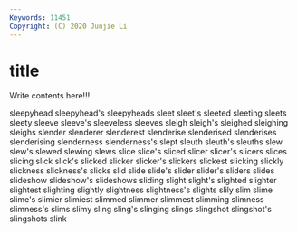```yaml
---
Keywords: 11451
Copyright: (C) 2020 Junjie Li
---
```


# title

Write contents here!!!

sleepyhead 
sleepyhead's 
sleepyheads 
sleet 
sleet's 
sleeted 
sleeting 
sleets 
sleety 
sleeve
sleeve's 
sleeveless 
sleeves 
sleigh 
sleigh's 
sleighed 
sleighing 
sleighs 
slender 
slenderer
slenderest 
slenderise 
slenderised 
slenderises 
slenderising 
slenderness 
slenderness's 
slept 
sleuth 
sleuth's
sleuths 
slew 
slew's 
slewed 
slewing 
slews 
slice 
slice's 
sliced 
slicer
slicer's 
slicers 
slices 
slicing 
slick 
slick's 
slicked 
slicker 
slicker's 
slickers
slickest 
slicking 
slickly 
slickness 
slickness's 
slicks 
slid 
slide 
slide's 
slider
slider's 
sliders 
slides 
slideshow 
slideshow's 
slideshows 
sliding 
slight 
slight's 
slighted
slighter 
slightest 
slighting 
slightly 
slightness 
slightness's 
slights 
slily 
slim 
slime
slime's 
slimier 
slimiest 
slimmed 
slimmer 
slimmest 
slimming 
slimness 
slimness's 
slims
slimy 
sling 
sling's 
slinging 
slings 
slingshot 
slingshot's 
slingshots 
slink 
